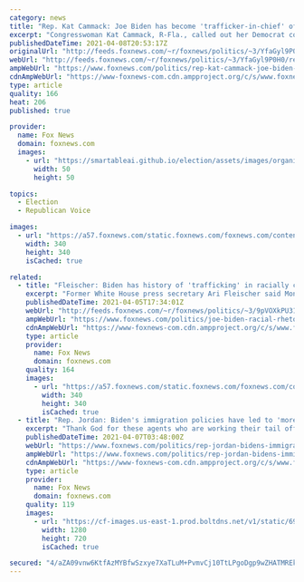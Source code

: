 ```yaml
---
category: news
title: "Rep. Kat Cammack: Joe Biden has become 'trafficker-in-chief' of southern border 'crisis'"
excerpt: "Congresswoman Kat Cammack, R-Fla., called out her Democrat colleagues Thursday for calling the border situation anything but a \"crisis,\" telling \"The Story\" the Biden administration should have followed Trump’s lead."
publishedDateTime: 2021-04-08T20:53:17Z
originalUrl: "http://feeds.foxnews.com/~r/foxnews/politics/~3/YfaGyl9P0H0/rep-kat-cammack-joe-biden-has-become-trafficker-in-chief-of-southern-border-crisis"
webUrl: "http://feeds.foxnews.com/~r/foxnews/politics/~3/YfaGyl9P0H0/rep-kat-cammack-joe-biden-has-become-trafficker-in-chief-of-southern-border-crisis"
ampWebUrl: "https://www.foxnews.com/politics/rep-kat-cammack-joe-biden-has-become-trafficker-in-chief-of-southern-border-crisis.amp"
cdnAmpWebUrl: "https://www-foxnews-com.cdn.ampproject.org/c/s/www.foxnews.com/politics/rep-kat-cammack-joe-biden-has-become-trafficker-in-chief-of-southern-border-crisis.amp"
type: article
quality: 166
heat: 206
published: true

provider:
  name: Fox News
  domain: foxnews.com
  images:
    - url: "https://smartableai.github.io/election/assets/images/organizations/foxnews.com-50x50.jpg"
      width: 50
      height: 50

topics:
  - Election
  - Republican Voice

images:
  - url: "https://a57.foxnews.com/static.foxnews.com/foxnews.com/content/uploads/2018/09/340/340/fox-news.jpg?ve=1&tl=1"
    width: 340
    height: 340
    isCached: true

related:
  - title: "Fleischer: Biden has history of 'trafficking' in racially charged rhetoric against opponents"
    excerpt: "Former White House press secretary Ari Fleischer said Monday that President Biden has a history of using racially charged rhetoric against his political opponents, most recently, comparing the Georgia voting law with Jim Crow. "
    publishedDateTime: 2021-04-05T17:34:01Z
    webUrl: "http://feeds.foxnews.com/~r/foxnews/politics/~3/9pVOXkPU318/joe-biden-racial-rhetoric-fleischer-jim-crow-georgia"
    ampWebUrl: "https://www.foxnews.com/politics/joe-biden-racial-rhetoric-fleischer-jim-crow-georgia.amp"
    cdnAmpWebUrl: "https://www-foxnews-com.cdn.ampproject.org/c/s/www.foxnews.com/politics/joe-biden-racial-rhetoric-fleischer-jim-crow-georgia.amp"
    type: article
    provider:
      name: Fox News
      domain: foxnews.com
    quality: 164
    images:
      - url: "https://a57.foxnews.com/static.foxnews.com/foxnews.com/content/uploads/2018/09/340/340/fox-news.jpg?ve=1&tl=1"
        width: 340
        height: 340
        isCached: true
  - title: "Rep. Jordan: Biden's immigration policies have led to 'more than a crisis' at the border, 'It is chaos'"
    excerpt: "Thank God for these agents who are working their tail off, but they are overwhelmed right now. This has been the left's hard policy that Joe Biden announced, you know, these changes that they wanted to make. We should just forget that these were the ..."
    publishedDateTime: 2021-04-07T03:48:00Z
    webUrl: "https://www.foxnews.com/politics/rep-jordan-bidens-immigration-policies-have-led-to-more-than-a-crisis-at-the-border-it-is-chaos"
    ampWebUrl: "https://www.foxnews.com/politics/rep-jordan-bidens-immigration-policies-have-led-to-more-than-a-crisis-at-the-border-it-is-chaos.amp"
    cdnAmpWebUrl: "https://www-foxnews-com.cdn.ampproject.org/c/s/www.foxnews.com/politics/rep-jordan-bidens-immigration-policies-have-led-to-more-than-a-crisis-at-the-border-it-is-chaos.amp"
    type: article
    provider:
      name: Fox News
      domain: foxnews.com
    quality: 119
    images:
      - url: "https://cf-images.us-east-1.prod.boltdns.net/v1/static/694940094001/070b1ef0-be9c-4599-893d-7fee421d4274/7aa0f9bf-0270-4ff0-ae9b-de487b429f96/1280x720/match/image.jpg"
        width: 1280
        height: 720
        isCached: true

secured: "4/aZA09vnw6KtfAzMYBfwSzxye7XaTLuM+PvmvCj10TtLPgoDgp9wZHATMREksuZdeC/PFwNnclTnTYLT+L6psYBYxIj54A3PnOZXpT6Ibvk+6E2oZaWYsdhqGwGjRaY225XHrlHnoQr4gIqAyZRd8hnKWb72Ty51+O7HE7alG7ElXgJjMHvMnF+aWn4nK4aTy2aUECSiH13mVufc5DMUAZg54Hjre0hdc3Nl/OcDGcQpVV/iPY1He/DLAn8RGDggfoqoE1rjM3Am9Bt6zTHu/X1LnokACFA5u5eAXyLfXBaJAfHI/Bg5UNJHfCInqwUl5ME9iDxJNhgIzoEqEsActcy65SCjF+ahZAvFxXcm0E=;D0uD80Ub94h+v1mwURsMAQ=="
---
```


